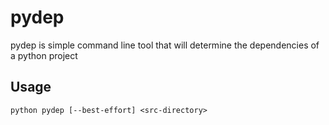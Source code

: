 pydep
=====

pydep is simple command line tool that will determine the dependencies of a python project

Usage
-----

```
python pydep [--best-effort] <src-directory>
```
